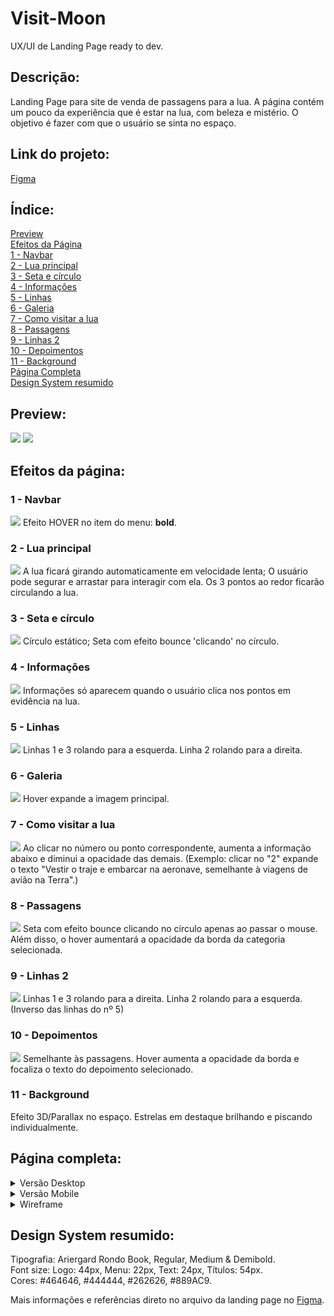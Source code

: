 # Visit-Moon
UX/UI de Landing Page ready to dev.

## Descrição:
Landing Page para site de venda de passagens para a lua. A página contém um pouco da experiência que é estar na lua, com beleza e mistério. O objetivo é fazer com que o usuário se sinta no espaço.

## Link do projeto:
<a href="https://www.figma.com/file/Lll2vT3EZlgaaFRXPKXEz1/Visit-Moon?node-id=2%3A2" target=”_blank”>Figma</a>

## Índice:
<a href="https://github.com/vitorgaioso/Visit-Moon/edit/main/README.md#preview">Preview</a><br>
<a href="https://github.com/vitorgaioso/Visit-Moon/edit/main/README.md#efeitos-da-p%C3%A1gina">Efeitos da Página</a><br>
<a href="https://github.com/vitorgaioso/Visit-Moon/edit/main/README.md#1---navbar">1 - Navbar</a><br>
<a href="https://github.com/vitorgaioso/Visit-Moon/edit/main/README.md#2---lua-principal">2 - Lua principal</a><br>
<a href="https://github.com/vitorgaioso/Visit-Moon/edit/main/README.md#3---seta-e-c%C3%ADrculo">3 - Seta e círculo</a><br>
<a href="https://github.com/vitorgaioso/Visit-Moon/edit/main/README.md#4---informa%C3%A7%C3%B5es">4 - Informações</a><br>
<a href="https://github.com/vitorgaioso/Visit-Moon/edit/main/README.md#5---linhas">5 - Linhas</a><br>
<a href="https://github.com/vitorgaioso/Visit-Moon/edit/main/README.md#6---galeria">6 - Galeria</a><br>
<a href="https://github.com/vitorgaioso/Visit-Moon/edit/main/README.md#7---como-visitar-a-lua">7 - Como visitar a lua</a><br>
<a href="https://github.com/vitorgaioso/Visit-Moon/edit/main/README.md#8---passagens">8 - Passagens</a><br>
<a href="https://github.com/vitorgaioso/Visit-Moon/edit/main/README.md#9---linhas-2">9 - Linhas 2</a><br>
<a href="https://github.com/vitorgaioso/Visit-Moon/edit/main/README.md#10---depoimentos">10 - Depoimentos</a><br>
<a href="https://github.com/vitorgaioso/Visit-Moon/edit/main/README.md#11---background">11 - Background</a><br>
<a href="https://github.com/vitorgaioso/Visit-Moon/edit/main/README.md#p%C3%A1gina-completa">Página Completa</a><br>
<a href="https://github.com/vitorgaioso/Visit-Moon/edit/main/README.md#design-system-resumido">Design System resumido</a><br>

## Preview:
<img src="https://github.com/vitorgaioso/Visit-Moon/blob/main/media/Preview%201.jpg?raw=true">
<img src="https://github.com/vitorgaioso/Visit-Moon/blob/main/media/preview%202.jpg?raw=true">

## Efeitos da página:

### 1 - Navbar
<img src="https://github.com/vitorgaioso/Visit-Moon/blob/main/media/1%20-%20Navbar-Menu.jpg?raw=true">
Efeito HOVER no item do menu: <b>bold</b>.

### 2 - Lua principal
<img src="https://github.com/vitorgaioso/Visit-Moon/blob/main/media/2%20-%20Lua%20principal.jpg?raw=true">
A lua ficará girando automaticamente em velocidade lenta; O usuário pode segurar e arrastar para interagir com ela.
Os 3 pontos ao redor ficarão circulando a lua.

### 3 - Seta e círculo
<img src="https://github.com/vitorgaioso/Visit-Moon/blob/main/media/3%20-%20Seta%20e%20c%C3%ADrculo.jpg?raw=true">
Círculo estático; Seta com efeito bounce 'clicando' no círculo.

### 4 - Informações
<img src="https://github.com/vitorgaioso/Visit-Moon/blob/main/media/4%20-%20Informa%C3%A7%C3%B5es.jpg?raw=true">
Informações só aparecem quando o usuário clica nos pontos em evidência na lua.

### 5 - Linhas
<img src="https://github.com/vitorgaioso/Visit-Moon/blob/main/media/5%20-%20Linhas.jpg?raw=true">
Linhas 1 e 3 rolando para a esquerda.
Linha 2 rolando para a direita.

### 6 - Galeria
<img src="https://github.com/vitorgaioso/Visit-Moon/blob/main/media/6%20-%20Galeria.jpg?raw=true">
Hover expande a imagem principal.

### 7 - Como visitar a lua
<img src="https://github.com/vitorgaioso/Visit-Moon/blob/main/media/7%20-%20Como%20visitar%20a%20lua.jpg?raw=true">
Ao clicar no número ou ponto correspondente, aumenta a informação abaixo e diminui a opacidade das demais. 
(Exemplo: clicar no "2" expande o texto "Vestir o traje e embarcar na aeronave, semelhante à viagens de avião na Terra".)

### 8 - Passagens
<img src="https://github.com/vitorgaioso/Visit-Moon/blob/main/media/8%20-%20Passagens.jpg?raw=true">
Seta com efeito bounce clicando no círculo apenas ao passar o mouse. Além disso, o hover aumentará a opacidade da borda da categoria selecionada.

### 9 - Linhas 2
<img src="https://github.com/vitorgaioso/Visit-Moon/blob/main/media/9%20-%20Linhas%202.jpg?raw=true">
Linhas 1 e 3 rolando para a direita.
Linha 2 rolando para a esquerda. (Inverso das linhas do nº 5)

### 10 - Depoimentos
<img src="https://github.com/vitorgaioso/Visit-Moon/blob/main/media/10%20-%20Depoimentos.jpg?raw=true">
Semelhante às passagens. Hover aumenta a opacidade da borda e focaliza o texto do depoimento selecionado.

### 11 - Background
Efeito 3D/Parallax no espaço. 
Estrelas em destaque brilhando e piscando individualmente.

## Página completa:
<details>
  <summary>Versão Desktop</summary>
  <img src="https://github.com/vitorgaioso/Visit-Moon/blob/main/media/Vers%C3%A3o%20Desktop.jpg?raw=true">
</details>

<details>
  <summary>Versão Mobile</summary>
  <img src="https://github.com/vitorgaioso/Visit-Moon/blob/main/media/Vers%C3%A3o%20Mobile.jpg?raw=true">
</details>

<details>
  <summary>Wireframe</summary>
  <img src="https://github.com/vitorgaioso/Visit-Moon/blob/main/media/Wireframe%20Visit%20Moon.png?raw=true">
</details>

## Design System resumido:

Tipografia: Ariergard Rondo Book, Regular, Medium & Demibold. <br>
Font size: Logo: 44px, Menu: 22px, Text: 24px, Títulos: 54px. <br>
Cores: #464646, #444444, #262626, #889AC9. <br>

Mais informações e referências direto no arquivo da landing page no <a href="https://www.figma.com/file/Lll2vT3EZlgaaFRXPKXEz1/Visit-Moon?node-id=0%3A1" target="blank">Figma</a>.


